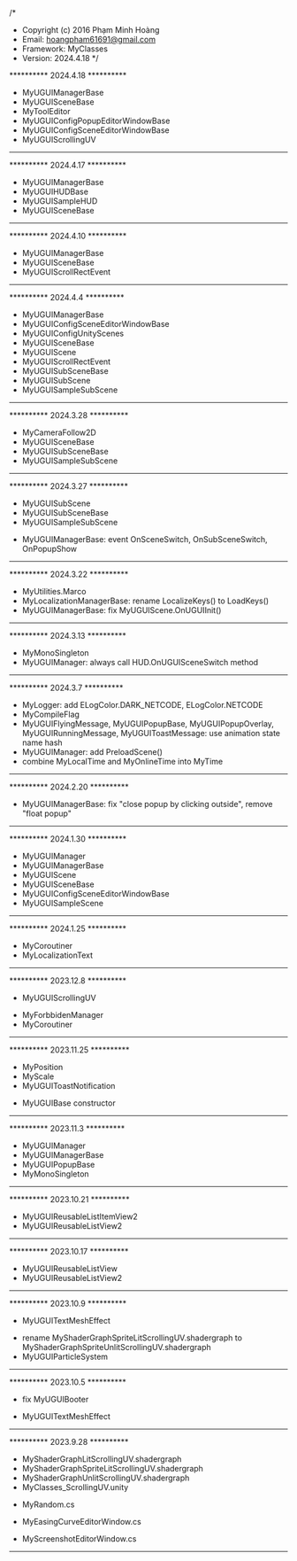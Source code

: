 /*
 * Copyright (c) 2016 Phạm Minh Hoàng
 * Email:       hoangpham61691@gmail.com
 * Framework:   MyClasses
 * Version:     2024.4.18
 */



********** 2024.4.18 **********

* MyUGUIManagerBase
* MyUGUISceneBase
* MyToolEditor
* MyUGUIConfigPopupEditorWindowBase
* MyUGUIConfigSceneEditorWindowBase
* MyUGUIScrollingUV

*******************************



********** 2024.4.17 **********

* MyUGUIManagerBase
* MyUGUIHUDBase
* MyUGUISampleHUD
* MyUGUISceneBase

*******************************



********** 2024.4.10 **********

* MyUGUIManagerBase
* MyUGUISceneBase
* MyUGUIScrollRectEvent

*******************************



********** 2024.4.4 **********

* MyUGUIManagerBase
* MyUGUIConfigSceneEditorWindowBase
* MyUGUIConfigUnityScenes
* MyUGUISceneBase
* MyUGUIScene
* MyUGUIScrollRectEvent
* MyUGUISubSceneBase
* MyUGUISubScene
* MyUGUISampleSubScene

******************************



********** 2024.3.28 **********

* MyCameraFollow2D
* MyUGUISceneBase
* MyUGUISubSceneBase
* MyUGUISampleSubScene

*******************************



********** 2024.3.27 **********

+ MyUGUISubScene
+ MyUGUISubSceneBase
+ MyUGUISampleSubScene
* MyUGUIManagerBase: event OnSceneSwitch, OnSubSceneSwitch, OnPopupShow

*******************************



********** 2024.3.22 **********

* MyUtilities.Marco
* MyLocalizationManagerBase: rename LocalizeKeys() to LoadKeys()
* MyUGUIManagerBase: fix MyUGUIScene.OnUGUIInit()

*******************************



********** 2024.3.13 **********

* MyMonoSingleton
* MyUGUIManager: always call HUD.OnUGUISceneSwitch method

*******************************



********** 2024.3.7 **********

* MyLogger: add ELogColor.DARK_NETCODE, ELogColor.NETCODE
* MyCompileFlag
* MyUGUIFlyingMessage, MyUGUIPopupBase, MyUGUIPopupOverlay, MyUGUIRunningMessage, MyUGUIToastMessage: use animation state name hash
* MyUGUIManager: add PreloadScene()
* combine MyLocalTime and MyOnlineTime into MyTime

*******************************



********** 2024.2.20 **********

* MyUGUIManagerBase: fix "close popup by clicking outside", remove "float popup"

*******************************



********** 2024.1.30 **********

* MyUGUIManager
* MyUGUIManagerBase
* MyUGUIScene
* MyUGUISceneBase
* MyUGUIConfigSceneEditorWindowBase
* MyUGUISampleScene

*******************************



********** 2024.1.25 **********

* MyCoroutiner
* MyLocalizationText

*******************************



********** 2023.12.8 **********

+ MyUGUIScrollingUV
* MyForbbidenManager
* MyCoroutiner

*******************************



********** 2023.11.25 **********

+ MyPosition
+ MyScale
+ MyUGUIToastNotification
* MyUGUIBase constructor

********************************



********** 2023.11.3 **********

* MyUGUIManager
* MyUGUIManagerBase
* MyUGUIPopupBase
* MyMonoSingleton

*******************************



********** 2023.10.21 **********

* MyUGUIReusableListItemView2
* MyUGUIReusableListView2

********************************



********** 2023.10.17 **********

* MyUGUIReusableListView
* MyUGUIReusableListView2

********************************



********** 2023.10.9 **********

+ MyUGUITextMeshEffect
* rename MyShaderGraphSpriteLitScrollingUV.shadergraph to MyShaderGraphSpriteUnlitScrollingUV.shadergraph
* MyUGUIParticleSystem

*******************************



********** 2023.10.5 **********

* fix MyUGUIBooter
+ MyUGUITextMeshEffect

*******************************



********** 2023.9.28 **********

+ MyShaderGraphLitScrollingUV.shadergraph
+ MyShaderGraphSpriteLitScrollingUV.shadergraph
+ MyShaderGraphUnlitScrollingUV.shadergraph
+ MyClasses_ScrollingUV.unity
* MyRandom.cs
+ MyEasingCurveEditorWindow.cs
* MyScreenshotEditorWindow.cs

*******************************